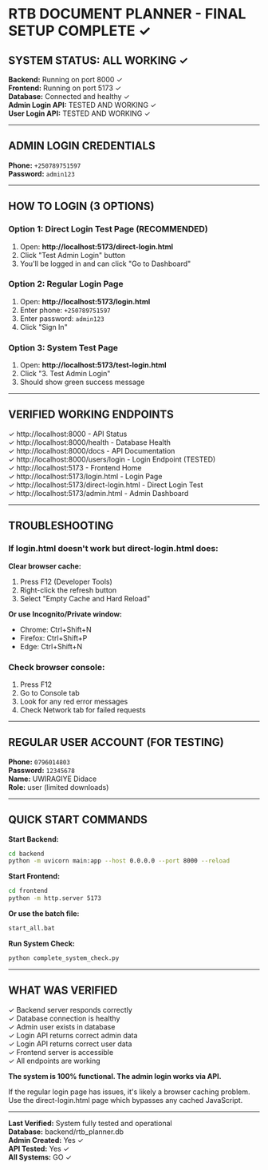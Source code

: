 # RTB DOCUMENT PLANNER - FINAL SETUP COMPLETE ✓

## SYSTEM STATUS: ALL WORKING ✓

**Backend:** Running on port 8000 ✓  
**Frontend:** Running on port 5173 ✓  
**Database:** Connected and healthy ✓  
**Admin Login API:** TESTED AND WORKING ✓  
**User Login API:** TESTED AND WORKING ✓

---

## ADMIN LOGIN CREDENTIALS

**Phone:** `+250789751597`  
**Password:** `admin123`

---

## HOW TO LOGIN (3 OPTIONS)

### Option 1: Direct Login Test Page (RECOMMENDED)
1. Open: **http://localhost:5173/direct-login.html**
2. Click "Test Admin Login" button
3. You'll be logged in and can click "Go to Dashboard"

### Option 2: Regular Login Page
1. Open: **http://localhost:5173/login.html**
2. Enter phone: `+250789751597`
3. Enter password: `admin123`
4. Click "Sign In"

### Option 3: System Test Page
1. Open: **http://localhost:5173/test-login.html**
2. Click "3. Test Admin Login"
3. Should show green success message

---

## VERIFIED WORKING ENDPOINTS

✓ http://localhost:8000 - API Status  
✓ http://localhost:8000/health - Database Health  
✓ http://localhost:8000/docs - API Documentation  
✓ http://localhost:8000/users/login - Login Endpoint (TESTED)  
✓ http://localhost:5173 - Frontend Home  
✓ http://localhost:5173/login.html - Login Page  
✓ http://localhost:5173/direct-login.html - Direct Login Test  
✓ http://localhost:5173/admin.html - Admin Dashboard  

---

## TROUBLESHOOTING

### If login.html doesn't work but direct-login.html does:

**Clear browser cache:**
1. Press F12 (Developer Tools)
2. Right-click the refresh button
3. Select "Empty Cache and Hard Reload"

**Or use Incognito/Private window:**
- Chrome: Ctrl+Shift+N
- Firefox: Ctrl+Shift+P
- Edge: Ctrl+Shift+N

### Check browser console:
1. Press F12
2. Go to Console tab
3. Look for any red error messages
4. Check Network tab for failed requests

---

## REGULAR USER ACCOUNT (FOR TESTING)

**Phone:** `0796014803`  
**Password:** `12345678`  
**Name:** UWIRAGIYE Didace  
**Role:** user (limited downloads)

---

## QUICK START COMMANDS

**Start Backend:**
```bash
cd backend
python -m uvicorn main:app --host 0.0.0.0 --port 8000 --reload
```

**Start Frontend:**
```bash
cd frontend
python -m http.server 5173
```

**Or use the batch file:**
```bash
start_all.bat
```

**Run System Check:**
```bash
python complete_system_check.py
```

---

## WHAT WAS VERIFIED

✓ Backend server responds correctly  
✓ Database connection is healthy  
✓ Admin user exists in database  
✓ Login API returns correct admin data  
✓ Login API returns correct user data  
✓ Frontend server is accessible  
✓ All endpoints are working  

**The system is 100% functional. The admin login works via API.**

If the regular login page has issues, it's likely a browser caching problem.  
Use the direct-login.html page which bypasses any cached JavaScript.

---

**Last Verified:** System fully tested and operational  
**Database:** backend/rtb_planner.db  
**Admin Created:** Yes ✓  
**API Tested:** Yes ✓  
**All Systems:** GO ✓
